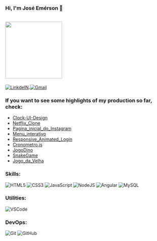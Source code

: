 ### Hi, I'm José Emérson 👋
<br>
<div>
  <a href="https://github.com/EmersonCob">
  <img height="180em" src="https://github-readme-stats.vercel.app/api?username=EmersonCob&show_icons=true&theme=dracula&include_all_commits=true&count_private=true"/>
<div>
<br>
<a target="_blank" href="https://www.linkedin.com/in/joseemersoncosta/">
  <img align="center" alt="LinkdeIN" src="https://img.shields.io/badge/LinkedIn-0077B5?style=flat&logo=linkedin&logoColor=white" />
</a>
<a target="_blank" href="mailto:ercosta90@gmail.com">
  <img align="center" alt="Gmail" src="https://img.shields.io/badge/Gmail-D14836?style=flat&logo=gmail&logoColor=white" />
</a>
<br>


<!--
**EmersonCob/EmersonCob** is a ✨ _special_ ✨ repository because its `README.md` (this file) appears on your GitHub profile.

Here are some ideas to get you started:

- 🔭 I’m currently working on ...
- 🌱 I’m currently learning ...
- 👯 I’m looking to collaborate on ...
- 🤔 I’m looking for help with ...
- 💬 Ask me about ...
- 📫 How to reach me: ...
- 😄 Pronouns: ...
- ⚡ Fun fact: ...
-->

### If you want to see some highlights of my production so far, check:
- [Clock-UI-Design](https://github.com/EmersonCob/Clock-UI-Design)
- [Netflix_Clone](https://github.com/EmersonCob/Netflix_Clone)
- [Pagina_inicial_do_Instagram](https://github.com/EmersonCob/Pagina_inicial_do_Instagram)
- [Menu_interativo](https://github.com/EmersonCob/Menu_interativo)
- [Responsive_Animated_Login](https://github.com/EmersonCob/Responsive_Animated_Login)
- [Cronometro.js](https://github.com/EmersonCob/Cronometro.js)
- [JogoDino](https://github.com/EmersonCob/JogoDino)
- [SnakeGame](https://github.com/EmersonCob/SnakeGame)
- [Jogo_da_Velha](https://github.com/EmersonCob/Jogo_da_Velha)


### Skills:

![HTML5](https://img.shields.io/badge/-HTML5-E34F26?style=flat&logo=html5&logoColor=white)
![CSS3](https://img.shields.io/badge/-CSS3-1572B6?style=flat&logo=css3)
![JavaScript](https://img.shields.io/badge/-JavaScript-EDD222?style=flat&logo=javascript&logoColor=white)
![NodeJS](http://img.shields.io/badge/-NodeJS-6EBF20?style=flat&logo=node.js&logoColor=white)
![Angular](https://img.shields.io/badge/Angular-DD0031?style=flat&logo=angular&logoColor=white)
![MySQL](https://img.shields.io/badge/MySQL-00000F?style=flat&logo=mysql&logoColor=white)


### Utilities:
![VSCode](https://img.shields.io/badge/-VSCode-007ACC?style=flat&logo=visual-studio-code&logoColor=white)

### DevOps:
![Git](https://img.shields.io/badge/-Git-F05032?style=flat&logo=git&logoColor=white)
![GitHub](https://img.shields.io/badge/-Github-181717?style=flat&logo=github&logoColor=white)


